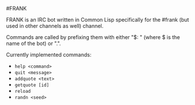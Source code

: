 #FRANK

FRANK is an IRC bot written in Common Lisp
specifically for the #frank (but used in
other channels as well) channel.

Commands are called by prefixing them with
either "$: " (where $ is the name of the bot)
or ".".

Currently implemented commands:
- `help <command>`
- `quit <message>`
- `addquote <text>`
- `getquote [id]`
- `reload`
- `randn <seed>`
